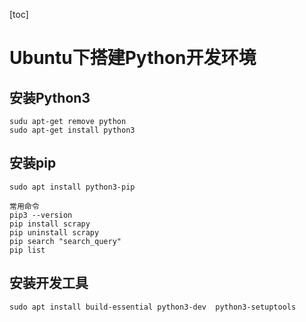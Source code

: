[toc]
# Ubuntu下搭建Python开发环境


## 安装Python3

    sudu apt-get remove python
    sudo apt-get install python3

## 安装pip

    sudo apt install python3-pip
    
    常用命令
    pip3 --version
    pip install scrapy
    pip uninstall scrapy
    pip search "search_query"
    pip list

## 安装开发工具

	sudo apt install build-essential python3-dev  python3-setuptools

